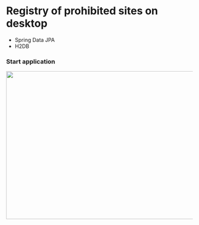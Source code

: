 # Registry of prohibited sites on desktop
- Spring Data JPA
- H2DB

### Start application
<img src="https://camo.githubusercontent.com/3512c7b16a1e5b99a6c05e8c523002a311c44a3e/68747470733a2f2f70702e757365726170692e636f6d2f633834303732352f763834303732353534342f31633961622f38664b38367669684133452e6a7067" width="600" height="400"/>
